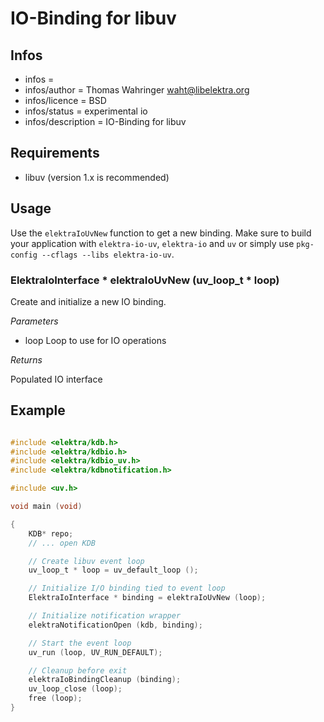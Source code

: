 # IO-Binding for libuv

## Infos
- infos =
- infos/author = Thomas Wahringer <waht@libelektra.org>
- infos/licence = BSD
- infos/status = experimental io
- infos/description = IO-Binding for libuv

## Requirements

- libuv (version 1.x is recommended)

## Usage

Use the `elektraIoUvNew` function to get a new binding.
Make sure to build your application with `elektra-io-uv`, `elektra-io` and `uv` or
simply use `pkg-config --cflags --libs elektra-io-uv`.

### ElektraIoInterface * elektraIoUvNew (uv_loop_t * loop)

Create and initialize a new IO binding.

*Parameters*

- loop Loop to use for IO operations

*Returns*

Populated IO interface

## Example

```C

#include <elektra/kdb.h>
#include <elektra/kdbio.h>
#include <elektra/kdbio_uv.h>
#include <elektra/kdbnotification.h>

#include <uv.h>

void main (void)

{
	KDB* repo;
	// ... open KDB

	// Create libuv event loop
	uv_loop_t * loop = uv_default_loop ();

	// Initialize I/O binding tied to event loop
	ElektraIoInterface * binding = elektraIoUvNew (loop);

	// Initialize notification wrapper
	elektraNotificationOpen (kdb, binding);

	// Start the event loop
	uv_run (loop, UV_RUN_DEFAULT);

	// Cleanup before exit
	elektraIoBindingCleanup (binding);
	uv_loop_close (loop);
	free (loop);
}

```
